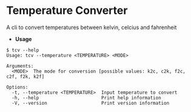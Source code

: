 # Temperature Converter

A cli to convert temperatures between kelvin, celcius and fahrenheit
* **Usage**
```
$ tcv --help
Usage: tcv --temperature <TEMPERATURE> <MODE>

Arguments:
  <MODE>  The mode for conversion [possible values: k2c, c2k, f2c, c2f, f2k, k2f]

Options:
  -t, --temperature <TEMPERATURE>  Input temperature to convert
  -h, --help                       Print help information
  -V, --version                    Print version information
  ```